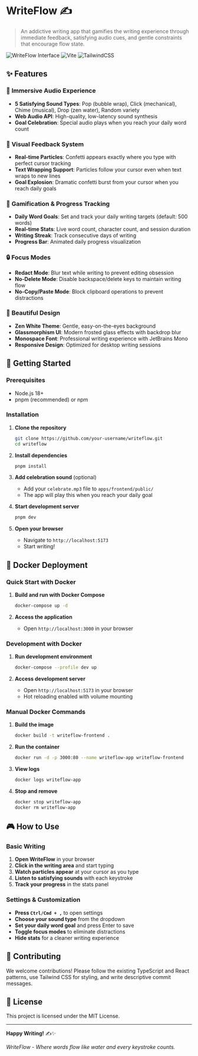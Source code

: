 # WriteFlow ✍️

> An addictive writing app that gamifies the writing experience through immediate feedback, satisfying audio cues, and gentle constraints that encourage flow state.

![WriteFlow Interface](https://img.shields.io/badge/Built%20with-React%20%2B%20TypeScript-blue?style=flat-square)
![Vite](https://img.shields.io/badge/Vite-Next%20Generation%20Frontend%20Tooling-646CFF?style=flat-square)
![TailwindCSS](https://img.shields.io/badge/TailwindCSS-A%20utility--first%20CSS%20framework-38B2AC?style=flat-square)

## ✨ Features

### 🎵 **Immersive Audio Experience**
- **5 Satisfying Sound Types**: Pop (bubble wrap), Click (mechanical), Chime (musical), Drop (zen water), Random variety
- **Web Audio API**: High-quality, low-latency sound synthesis
- **Goal Celebration**: Special audio plays when you reach your daily word count

### 🎊 **Visual Feedback System**
- **Real-time Particles**: Confetti appears exactly where you type with perfect cursor tracking
- **Text Wrapping Support**: Particles follow your cursor even when text wraps to new lines
- **Goal Explosion**: Dramatic confetti burst from your cursor when you reach daily goals

### 🎯 **Gamification & Progress Tracking**
- **Daily Word Goals**: Set and track your daily writing targets (default: 500 words)
- **Real-time Stats**: Live word count, character count, and session duration
- **Writing Streak**: Track consecutive days of writing
- **Progress Bar**: Animated daily progress visualization

### 🔒 **Focus Modes**
- **Redact Mode**: Blur text while writing to prevent editing obsession
- **No-Delete Mode**: Disable backspace/delete keys to maintain writing flow
- **No-Copy/Paste Mode**: Block clipboard operations to prevent distractions

### 🎨 **Beautiful Design**
- **Zen White Theme**: Gentle, easy-on-the-eyes background
- **Glassmorphism UI**: Modern frosted glass effects with backdrop blur
- **Monospace Font**: Professional writing experience with JetBrains Mono
- **Responsive Design**: Optimized for desktop writing sessions

## 🚀 Getting Started

### Prerequisites
- Node.js 18+ 
- pnpm (recommended) or npm

### Installation

1. **Clone the repository**
   ```bash
   git clone https://github.com/your-username/writeflow.git
   cd writeflow
   ```

2. **Install dependencies**
   ```bash
   pnpm install
   ```

3. **Add celebration sound** (optional)
   - Add your `celebrate.mp3` file to `apps/frontend/public/`
   - The app will play this when you reach your daily goal

4. **Start development server**
   ```bash
   pnpm dev
   ```

5. **Open your browser**
   - Navigate to `http://localhost:5173`
   - Start writing!

## 🐳 Docker Deployment

### Quick Start with Docker

1. **Build and run with Docker Compose**
   ```bash
   docker-compose up -d
   ```

2. **Access the application**
   - Open `http://localhost:3000` in your browser

### Development with Docker

1. **Run development environment**
   ```bash
   docker-compose --profile dev up
   ```

2. **Access development server**
   - Open `http://localhost:5173` in your browser
   - Hot reloading enabled with volume mounting

### Manual Docker Commands

1. **Build the image**
   ```bash
   docker build -t writeflow-frontend .
   ```

2. **Run the container**
   ```bash
   docker run -d -p 3000:80 --name writeflow-app writeflow-frontend
   ```

3. **View logs**
   ```bash
   docker logs writeflow-app
   ```

4. **Stop and remove**
   ```bash
   docker stop writeflow-app
   docker rm writeflow-app
   ```

## 🎮 How to Use

### Basic Writing
1. **Open WriteFlow** in your browser
2. **Click in the writing area** and start typing
3. **Watch particles appear** at your cursor as you type
4. **Listen to satisfying sounds** with each keystroke
5. **Track your progress** in the stats panel

### Settings & Customization
- **Press `Ctrl/Cmd + ,`** to open settings
- **Choose your sound type** from the dropdown
- **Set your daily word goal** and press Enter to save
- **Toggle focus modes** to eliminate distractions
- **Hide stats** for a cleaner writing experience

## 🤝 Contributing

We welcome contributions! Please follow the existing TypeScript and React patterns, use Tailwind CSS for styling, and write descriptive commit messages.

## 📝 License

This project is licensed under the MIT License.

---

**Happy Writing!** ✍️✨

*WriteFlow - Where words flow like water and every keystroke counts.*